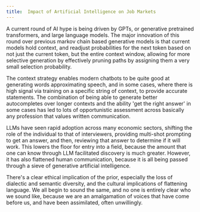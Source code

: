 ```yaml
---
title:  Impact of Artificial Intelligence on Job Markets
---
```


A current round of AI hype is being driven by GPTs, or generative pretrained transformers, and large language models. The major innovation of this round over previous markov chain based generative models is that current models hold context, and readjust probabilities for the next token based on not just the current token, but the entire context window, allowing for more selective generation by effectively pruning paths by assigning them a very small selection probability.

The context strategy enables modern chatbots to be quite good at generating words approximating speech, and in some cases, where there is high signal via training on a specific string of context, to provide accurate statements. The combination of being able to generate better autocompletes over longer contexts and the ability 'get the right answer' in some cases has led to lots of opportunistic assessment across basically any profession that values written communication.

LLMs have seen rapid adoption across many economic sectors, shifting the role of the individual to that of interviewers, providing multi-shot prompting to get an answer, and then, reviewing that answer to determine if it will work. This lowers the floor for entry into a field, because the amount that one can know through LLM facilitated discovery is much greater. However, it has also flattened human communication, because it is all being passed through a sieve of generative artificial intelligence.

There's a clear ethical implication of the prior, especially the loss of dialectic and semantic diversity, and the cultural implications of flattening language. We all begin to sound the same, and no one is entirely clear who we sound like, because we are an amalgamation of voices that have come before us, and have been assimilated, often unwillingly.
